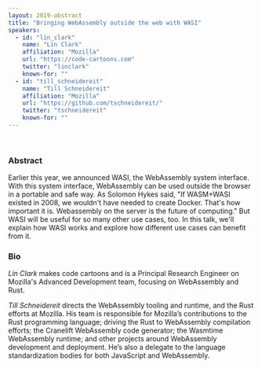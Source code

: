 ```yaml
---
layout: 2019-abstract
title: "Bringing WebAssembly outside the web with WASI"
speakers:
  - id: "lin_clark"
    name: "Lin Clark"
    affiliation: "Mozilla"
    url: "https://code-cartoons.com"
    twitter: "linclark"
    known-for: ""
  - id: "till_schneidereit"
    name: "Till Schneidereit"
    affiliation: "Mozilla"
    url: "https://github.com/tschneidereit/"
    twitter: "tschneidereit"
    known-for: ""
---
```


<br/>

### Abstract

Earlier this year, we announced WASI, the WebAssembly system interface. With this system interface, WebAssembly can be used outside the browser in a portable and safe way. As Solomon Hykes said, "If WASM+WASI existed in 2008, we wouldn't have needed to create Docker. That's how important it is. Webassembly on the server is the future of computing."  But WASI will be useful for so many other use cases, too. In this talk, we'll explain how WASI works and explore how different use cases can benefit from it.

### Bio

_Lin Clark_ makes code cartoons and is a Principal Research Engineer on Mozilla's Advanced Development team, focusing on WebAssembly and Rust.




_Till Schneidereit_ directs the WebAssembly tooling and runtime, and the Rust efforts at Mozilla. His team is responsible for Mozilla’s contributions to the Rust programming language; driving the Rust to WebAssembly compilation efforts; the Cranelift WebAssembly code generator; the Wasmtime WebAssembly runtime; and other projects around WebAssembly development and deployment. He’s also a delegate to the language standardization bodies for both JavaScript and WebAssembly.

